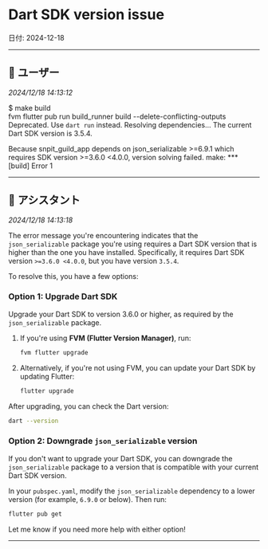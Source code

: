 # Dart SDK version issue

日付: 2024-12-18

---

## 👤 ユーザー
*2024/12/18 14:13:12*

$ make build                        
fvm flutter pub run build\_runner build --delete-conflicting-outputs
Deprecated. Use `dart run` instead.
Resolving dependencies... 
The current Dart SDK version is 3.5.4.

Because snpit\_guild\_app depends on json\_serializable &gt;=6.9.1 which requires SDK version &gt;=3.6.0 &lt;4.0.0, version solving failed.
make: \*\*\* \[build\] Error 1

---

## 🤖 アシスタント
*2024/12/18 14:13:18*

The error message you're encountering indicates that the `json_serializable` package you're using requires a Dart SDK version that is higher than the one you have installed. Specifically, it requires Dart SDK version `>=3.6.0 <4.0.0`, but you have version `3.5.4`.

To resolve this, you have a few options:

### Option 1: Upgrade Dart SDK
Upgrade your Dart SDK to version 3.6.0 or higher, as required by the `json_serializable` package.

1. If you're using **FVM (Flutter Version Manager)**, run:
   ```bash
   fvm flutter upgrade
   ```

2. Alternatively, if you're not using FVM, you can update your Dart SDK by updating Flutter:
   ```bash
   flutter upgrade
   ```

After upgrading, you can check the Dart version:
```bash
dart --version
```

### Option 2: Downgrade `json_serializable` version
If you don't want to upgrade your Dart SDK, you can downgrade the `json_serializable` package to a version that is compatible with your current Dart SDK version.

In your `pubspec.yaml`, modify the `json_serializable` dependency to a lower version (for example, `6.9.0` or below). Then run:
```bash
flutter pub get
```

Let me know if you need more help with either option!

---
